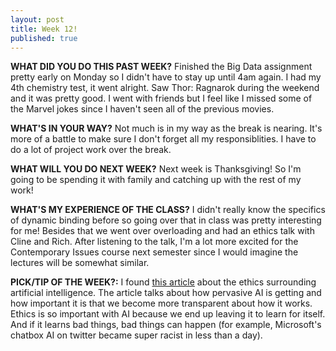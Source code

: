 ```yaml
---
layout: post
title: Week 12!
published: true
---
```


**WHAT DID YOU DO THIS PAST WEEK?** Finished the Big Data assignment pretty early on Monday so I didn't have to stay up until 4am again. I had my 4th chemistry test, it went alright. Saw Thor: Ragnarok during the weekend and it was pretty good. I went with friends but I feel like I missed some of the Marvel jokes since I haven't seen all of the previous movies.

**WHAT'S IN YOUR WAY?** Not much is in my way as the break is nearing. It's more of a battle to make sure I don't forget all my responsiblities. I have to do a lot of project work over the break.

**WHAT WILL YOU DO NEXT WEEK?** Next week is Thanksgiving! So I'm going to be spending it with family and catching up with the rest of my work!

**WHAT'S MY EXPERIENCE OF THE CLASS?** I didn't really know the specifics of dynamic binding before so going over that in class was pretty interesting for me! Besides that we went over overloading and had an ethics talk with Cline and Rich. After listening to the talk, I'm a lot more excited for the Contemporary Issues course next semester since I would imagine the lectures will be somewhat similar. 

**PICK/TIP OF THE WEEK?:** I found [this article](https://www.theguardian.com/science/2017/nov/05/computer-says-no-why-making-ais-fair-accountable-and-transparent-is-crucial) about the ethics surrounding artificial intelligence. The article talks about how pervasive AI is getting and how important it is that we become more transparent about how it works. Ethics is so important with AI because we end up leaving it to learn for itself. And if it learns bad things, bad things can happen (for example, Microsoft's chatbox AI on twitter became super racist in less than a day).
